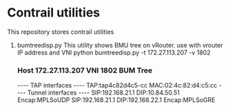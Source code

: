 # Contrail utilities
This repository stores contrail utilities
1) bumtreedisp.py
   This utility shows BMU tree on vRouter.
   use with vrouter IP address and VNI
   python bumtreedisp.py -t 172.27.113.207 -v 1802
   ### Host 172.27.113.207 VNI 1802 BUM Tree ###
   ---- TAP interfaces ----
   TAP:tap4c82d4c5-cc  MAC:02:4c:82:d4:c5:cc
   ---- Tunnel interfaces ----
   SIP:192.168.21.1    DIP:10.84.50.51     Encap:MPLSoUDP
   SIP:192.168.21.1    DIP:192.168.22.1    Encap:MPLSoGRE

